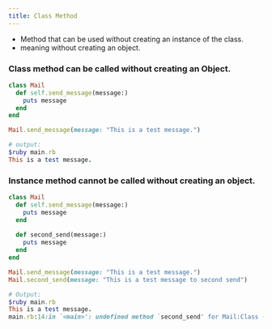 ```yaml
---
title: Class Method
---
```


- Method that can be used without creating an instance of the class.
- meaning without creating an object.

### Class method can be called without creating an Object.
```rb
class Mail
  def self.send_message(message:)
    puts message
  end
end

Mail.send_message(message: "This is a test message.")

# output:
$ruby main.rb
This is a test message.
```

### Instance method cannot be called without creating an object.

```rb
class Mail
  def self.send_message(message:)
    puts message
  end
    
  def second_send(message:)
    puts message
  end
end

Mail.send_message(message: "This is a test message.")
Mail.second_send(message: "This is a test message to second send")

# Output:
$ruby main.rb
This is a test message.
main.rb:14:in `<main>': undefined method `second_send' for Mail:Class (NoMethodError)
```
